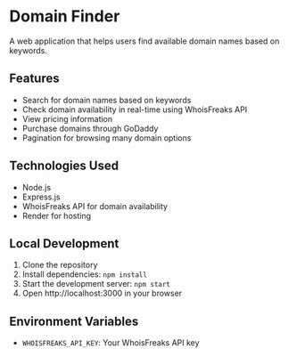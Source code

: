 # Domain Finder

A web application that helps users find available domain names based on keywords.

## Features

- Search for domain names based on keywords
- Check domain availability in real-time using WhoisFreaks API
- View pricing information
- Purchase domains through GoDaddy
- Pagination for browsing many domain options

## Technologies Used

- Node.js
- Express.js
- WhoisFreaks API for domain availability
- Render for hosting

## Local Development

1. Clone the repository
2. Install dependencies: `npm install`
3. Start the development server: `npm start`
4. Open http://localhost:3000 in your browser

## Environment Variables

- `WHOISFREAKS_API_KEY`: Your WhoisFreaks API key
